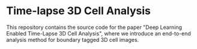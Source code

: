 # Time-lapse 3D Cell Analysis
This repository contains the source code for the paper "Deep Learning Enabled Time-Lapse 3D Cell Analysis", where we introduce an end-to-end analysis method for boundary tagged 3D cell images.
